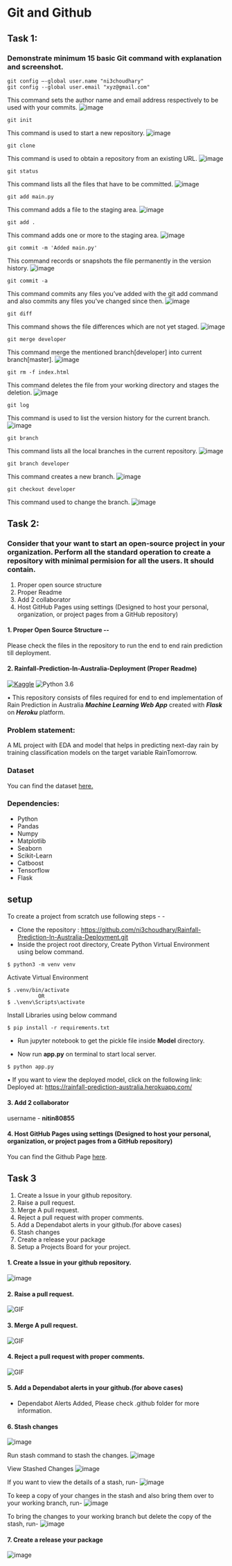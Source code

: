 # Git and Github


## Task 1:

### Demonstrate minimum 15 basic Git command with explanation and screenshot.


```
git config –-global user.name "ni3choudhary"
git config --global user.email "xyz@gmail.com"
```
This command sets the author name and email address respectively to be used with your commits.
![image](./readme_resources/git_config.JPG)


```
git init 
```
This command is used to start a new repository.
![image](./readme_resources/git_init.JPG)


```
git clone
```
This command is used to obtain a repository from an existing URL.
![image](./readme_resources/git_clone.JPG)


```
git status
```
This command lists all the files that have to be committed.
![image](./readme_resources/git_status.JPG)

```
git add main.py
```
This command adds a file to the staging area.
![image](./readme_resources/git_add.JPG)


```
git add .
```
This command adds one or more to the staging area.
![image](./readme_resources/git_add_all.JPG)


```
git commit -m 'Added main.py'
```
This command records or snapshots the file permanently in the version history.
![image](./readme_resources/git_commit.JPG)


```
git commit -a
```
This command commits any files you’ve added with the git add command and also commits any files you've changed since then.
![image](./readme_resources/git_commit_a.JPG)


```
git diff
```
This command shows the file differences which are not yet staged.
![image](./readme_resources/git_diff.JPG)


```
git merge developer
```
This command merge the mentioned branch[developer] into current branch[master].
![image](./readme_resources/git_merge.JPG)


```
git rm -f index.html
```
This command deletes the file from your working directory and stages the deletion.
![image](./readme_resources/git_rm.JPG)


```
git log
```
This command is used to list the version history for the current branch.
![image](./readme_resources/git_log.JPG)

```
git branch
```
This command lists all the local branches in the current repository.
![image](./readme_resources/git_branch.JPG)


```
git branch developer
```
This command creates a new branch.
![image](./readme_resources/git_branch_name.JPG)


```
git checkout developer
```
This command used to change the branch.
![image](./readme_resources/git_checkout.JPG)


## Task 2:

### Consider that your want to start an open-source project in your organization. Perform all the standard operation to create a repository with minimal permision for all the users. It should contain.

1. Proper open source structure
2. Proper Readme
3. Add 2 collaborator
4. Host GitHub Pages using settings (Designed to host your personal, organization, or project pages from a GitHub repository)

#### 1. Proper Open Source Structure -- 
Please check the files in the repository to run the end to end rain prediction till deployment.

#### 2. Rainfall-Prediction-In-Australia-Deployment (Proper Readme)

[![Kaggle](https://img.shields.io/badge/Dataset-Kaggle-blue.svg)](https://www.kaggle.com/datasets/jsphyg/weather-dataset-rattle-package) ![Python 3.6](https://img.shields.io/badge/Python-3.6-brightgreen.svg)

• This repository consists of files required for end to end implementation of Rain Prediction in Australia ___Machine Learning Web App___ created with ___Flask___ on ___Heroku___ platform.

### Problem statement:
A ML project with EDA and model that helps in predicting next-day rain by training classification models on the target variable RainTomorrow.

### Dataset
You can find the dataset [here.](https://www.kaggle.com/datasets/jsphyg/weather-dataset-rattle-package)

### Dependencies:
* Python 
* Pandas
* Numpy
* Matplotlib
* Seaborn
* Scikit-Learn
* Catboost
* Tensorflow
* Flask 

## setup
To create a project from scratch use following steps - -

- Clone the repository : https://github.com/ni3choudhary/Rainfall-Prediction-In-Australia-Deployment.git
- Inside the project root directory, Create Python Virtual Environment using below command.
```console
$ python3 -m venv venv
``` 

Activate Virtual Environment
```console
$ .venv/bin/activate 
          OR
$ .\venv\Scripts\activate
```
Install Libraries using below command
```console
$ pip install -r requirements.txt
```
- Run jupyter notebook to get the pickle file inside **Model** directory.

- Now run **app.py** on terminal to start local server.
```console
$ python app.py
```

• If you want to view the deployed model, click on the following link: Deployed at: https://rainfall-prediction-australia.herokuapp.com/


#### 3. Add 2 collaborator 

username - **nitin80855**

#### 4. Host GitHub Pages using settings (Designed to host your personal, organization, or project pages from a GitHub repository)

You can find the Github Page <a href='https://nitin80855.github.io/assignement-1-git-task2-github-pages/'>here</a>. 

## Task 3

1. Create a Issue in your github repository.
2. Raise a pull request.
3. Merge A pull request.
4. Reject a pull request with proper comments.
5. Add a Dependabot alerts in your github.(for above cases)
6. Stash changes
7. Create a release your package
8. Setup a Projects Board for your project.


#### 1. Create a Issue in your github repository.

![image](./readme_resources/github_issues.JPG)

#### 2. Raise a pull request.

![GIF](./readme_resources/github_create_pull_request.gif)

#### 3. Merge A pull request.

![GIF](./readme_resources/github_merge_pull_request.gif)

#### 4. Reject a pull request with proper comments.
![GIF](./readme_resources/github_close_pull_request.gif)

#### 5. Add a Dependabot alerts in your github.(for above cases)
- Dependabot Alerts Added, Please check .github folder for more information.

#### 6. Stash changes
![image](./readme_resources/git_status_readme.JPG)

Run stash command to stash the changes.
![image](./readme_resources/git_stash.JPG)

View Stashed Changes
![image](./readme_resources/git_stash_list.JPG)

If you want to view the details of a stash, run-
![image](./readme_resources/git_stash_show.JPG)

To keep a copy of your changes in the stash and also bring them over to your working branch, run-
![image](./readme_resources/git_stash_apply.JPG)

To bring the changes to your working branch but delete the copy of the stash, run-
![image](./readme_resources/git_stash_pop.JPG)

#### 7. Create a release your package
![image](./readme_resources/github_releases.JPG)